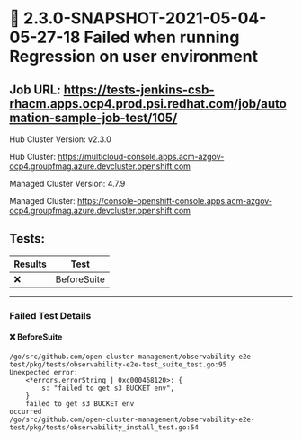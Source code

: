 # :red_circle: 2.3.0-SNAPSHOT-2021-05-04-05-27-18 Failed when running Regression on user environment

## Job URL: https://tests-jenkins-csb-rhacm.apps.ocp4.prod.psi.redhat.com/job/automation-sample-job-test/105/


Hub Cluster Version: v2.3.0

Hub Cluster: https://multicloud-console.apps.acm-azgov-ocp4.groupfmag.azure.devcluster.openshift.com

Managed Cluster Version: 4.7.9

Managed Cluster: https://console-openshift-console.apps.acm-azgov-ocp4.groupfmag.azure.devcluster.openshift.com

## Tests:

|Results|Test|
|---|---|
| :x: | BeforeSuite |


---

### Failed Test Details

#### :x: BeforeSuite


```
/go/src/github.com/open-cluster-management/observability-e2e-test/pkg/tests/observability-e2e-test_suite_test.go:95
Unexpected error:
    <*errors.errorString | 0xc000468120>: {
        s: "failed to get s3 BUCKET env",
    }
    failed to get s3 BUCKET env
occurred
/go/src/github.com/open-cluster-management/observability-e2e-test/pkg/tests/observability_install_test.go:54
```
                        
